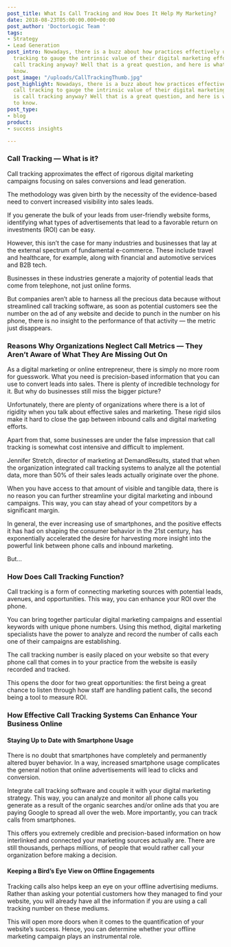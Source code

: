 ```yaml
---
post_title: What Is Call Tracking and How Does It Help My Marketing?
date: 2018-08-23T05:00:00.000+00:00
post_author: 'DoctorLogic Team '
tags:
- Strategy
- Lead Generation
post_intro: Nowadays, there is a buzz about how practices effectively utilize call
  tracking to gauge the intrinsic value of their digital marketing efforts. What is
  call tracking anyway? Well that is a great question, and here is what you need to
  know.
post_image: "/uploads/CallTrackingThumb.jpg"
post_highlight: Nowadays, there is a buzz about how practices effectively utilize
  call tracking to gauge the intrinsic value of their digital marketing efforts. What
  is call tracking anyway? Well that is a great question, and here is what you need
  to know.
post_type:
- blog
product:
- success insights

---
```

### Call Tracking — What is it?

Call tracking approximates the effect of rigorous digital marketing campaigns focusing on sales conversions and lead generation.

The methodology was given birth by the necessity of the evidence-based need to convert increased visibility into sales leads.

If you generate the bulk of your leads from user-friendly website forms, identifying what types of advertisements that lead to a favorable return on investments (ROI) can be easy.

However, this isn’t the case for many industries and businesses that lay at the external spectrum of fundamental e-commerce. These include travel and healthcare, for example, along with financial and automotive services and B2B tech.

Businesses in these industries generate a majority of potential leads that come from telephone, not just online forms.

But companies aren’t able to harness all the precious data because without streamlined call tracking software, as soon as potential customers see the number on the ad of any website and decide to punch in the number on his phone, there is no insight to the performance of that activity — the metric just disappears.

### Reasons Why Organizations Neglect Call Metrics — They Aren’t Aware of What They Are Missing Out On

As a digital marketing or online entrepreneur, there is simply no more room for guesswork. What you need is precision-based information that you can use to convert leads into sales. There is plenty of incredible technology for it. But why do businesses still miss the bigger picture?

Unfortunately, there are plenty of organizations where there is a lot of rigidity when you talk about effective sales and marketing. These rigid silos make it hard to close the gap between inbound calls and digital marketing efforts.

Apart from that, some businesses are under the false impression that call tracking is somewhat cost intensive and difficult to implement.

Jennifer Stretch, director of marketing at DemandResults, stated that when the organization integrated call tracking systems to analyze all the potential data, more than 50% of their sales leads actually originate over the phone.

When you have access to that amount of visible and tangible data, there is no reason you can further streamline your digital marketing and inbound campaigns. This way, you can stay ahead of your competitors by a significant margin.

In general, the ever increasing use of smartphones, and the positive effects it has had on shaping the consumer behavior in the 21st century, has exponentially accelerated the desire for harvesting more insight into the powerful link between phone calls and inbound marketing.

But…

### How Does Call Tracking Function?

Call tracking is a form of connecting marketing sources with potential leads, avenues, and opportunities. This way, you can enhance your ROI over the phone.

You can bring together particular digital marketing campaigns and essential keywords with unique phone numbers. Using this method, digital marketing specialists have the power to analyze and record the number of calls each one of their campaigns are establishing.

The call tracking number is easily placed on your website so that every phone call that comes in to your practice from the website is easily recorded and tracked.

This opens the door for two great opportunities: the first being a great chance to listen through how staff are handling patient calls, the second being a tool to measure ROI.

### How Effective Call Tracking Systems Can Enhance Your Business Online

#### Staying Up to Date with Smartphone Usage

There is no doubt that smartphones have completely and permanently altered buyer behavior. In a way, increased smartphone usage complicates the general notion that online advertisements will lead to clicks and conversion.

Integrate call tracking software and couple it with your digital marketing strategy. This way, you can analyze and monitor all phone calls you generate as a result of the organic searches and/or online ads that you are paying Google to spread all over the web. More importantly, you can track calls from smartphones.

This offers you extremely credible and precision-based information on how interlinked and connected your marketing sources actually are. There are still thousands, perhaps millions, of people that would rather call your organization before making a decision.

#### Keeping a Bird’s Eye View on Offline Engagements

Tracking calls also helps keep an eye on your offline advertising mediums. Rather than asking your potential customers how they managed to find your website, you will already have all the information if you are using a call tracking number on these mediums.

This will open more doors when it comes to the quantification of your website’s success. Hence, you can determine whether your offline marketing campaign plays an instrumental role.